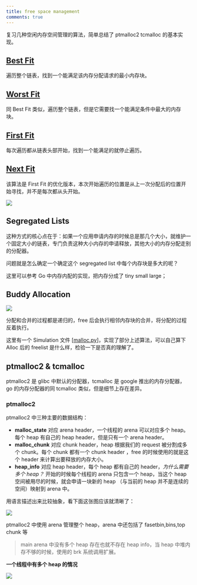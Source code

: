 ```yaml
---
title: free space management
comments: true
---
```


复习几种空闲内存空间管理的算法，简单总结了 ptmalloc2 tcmalloc 的基本实现。

<!--more-->

## [Best Fit](https://www.geeksforgeeks.org/program-for-best-fit-algorithm-in-memory-management-using-linked-list/?ref=rp)

遍历整个链表，找到一个能满足该内存分配请求的最小内存块。

## [Worst Fit](https://www.geeksforgeeks.org/worst-fit-allocation-in-operating-systems/)

同 Best Fit 类似，遍历整个链表，但是它需要找一个能满足条件中最大的内存块。

## [First Fit](https://www.geeksforgeeks.org/program-first-fit-algorithm-memory-management/?ref=rp)

每次遍历都从链表头部开始，找到一个能满足的就停止遍历。

## [Next Fit](https://www.geeksforgeeks.org/program-for-next-fit-algorithm-in-memory-management/?ref=lbp)

该算法是 First Fit 的优化版本，本次开始遍历的位置是从上一次分配后的位置开始寻找，并不是每次都从头开始。

![](https://s2.loli.net/2022/07/20/cLth1UAKdCnXzwi.png)



## Segregated Lists

这种方式的核心点在于：如果一个应用申请内存的时候总是那几个大小，就维护一个固定大小的链表，专门负责这种大小内存的申请释放，其他大小的内存分配走别的分配器。

问题就是怎么确定一个确定这个 segregated list 中每个内存块是多大的呢？

这里可以参考 Go 中内存内配的实现，把内存分成了 tiny small large；

## Buddy Allocation

![](https://s2.loli.net/2022/07/20/3AHSUYG5gPD1izw.png)

分配和合并的过程都是递归的，free 后会执行相邻内存块的合并，将分配的过程反着执行。



这里有一个 Simulation 文件 [[malloc.py](https://github.com/remzi-arpacidusseau/ostep-homework/tree/master/vm-freespace)]，实现了部分上述算法，可以自己算下 Alloc 后的 freelist 是什么样，检验一下是否真的理解了。



## ptmalloc2 & tcmalloc

ptmalloc2 是 glibc 中默认的分配器，tcmalloc 是 google 推出的内存分配器，go 的内存分配器的同 tcmalloc 类似，但是细节上存在差异。

### ptmalloc2

ptmalloc2 中三种主要的数据结构：

- **malloc_state** 对应 arena header，一个线程的 arena 可以对应多个 heap。每个 heap 有自己的 heap header，但是只有一个 arena header。
- **malloc_chunk** 对应 chunk header，heap 根据我们的 request 被分割成多个 chunk。每个 chunk 都有一个 chunk header ，free 的时候使用的就是这个 header 来计算出要释放的内存大小。
- **heap_info** 对应 heap header，每个 heap 都有自己的 header，*为什么需要多个 heap？* 开始的时候每个线程的 arena 只包含一个 heap，当这个 heap 空间被用尽的时候，就会申请一块新的 heap （与当前的 heap 并不是连续的空间）映射到 arena 中。

用语言描述出来比较抽象，看下面这张图应该就清晰了：

![](https://s2.loli.net/2022/07/22/kife1JDTPlSa9vZ.png)

ptmalloc2 中使用 arena 管理整个 heap，arena 中还包括了 fasetbin,bins,top chunk 等

> main arena 中没有多个 heap 存在也就不存在 heap info，当 heap 中堆内存不够的时候，使用的 brk 系统调用扩展。

**一个线程中有多个 heap 的情况**

![](https://s2.loli.net/2022/07/22/HfcCz96KSabvNJR.png)